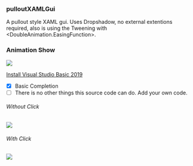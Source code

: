 ### pulloutXAMLGui
A pullout style XAML gui. Uses Dropshadow, no external extentions required, also is using the Tweening with <DoubleAnimation.EasingFunction>.

### Animation Show
![](https://i.imgur.com/Bjex0aa.gif)

[Install Visual Studio Basic 2019](https://visualstudio.microsoft.com/downloads/)

- [x] Basic Completion
- [ ] There is no other things this source code can do. Add your own code.

###### Without Click
![](https://i.imgur.com/Hn8ggeo.png)

###### With Click
![](https://i.imgur.com/sgK4NCy.png)
